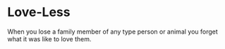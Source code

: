 # Love-Less
When you lose a family member of any type person or animal you forget what it was like to love them.
